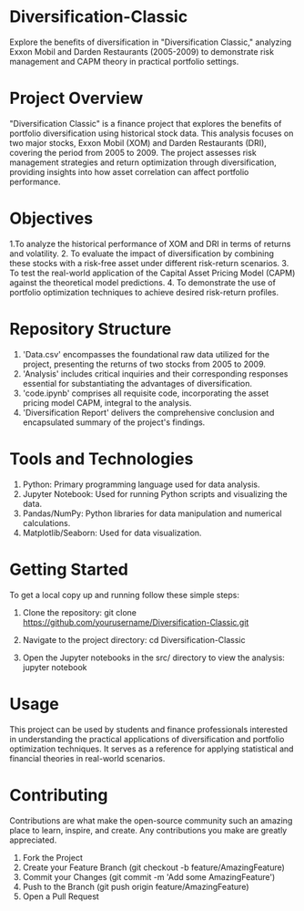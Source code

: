 # Diversification-Classic
Explore the benefits of diversification in "Diversification Classic," analyzing Exxon Mobil and Darden Restaurants (2005-2009) to demonstrate risk management and CAPM theory in practical portfolio settings.

# Project Overview
"Diversification Classic" is a finance project that explores the benefits of portfolio diversification using historical stock data. This analysis focuses on two major stocks, Exxon Mobil (XOM) and Darden Restaurants (DRI), covering the period from 2005 to 2009. The project assesses risk management strategies and return optimization through diversification, providing insights into how asset correlation can affect portfolio performance.

# Objectives

1.To analyze the historical performance of XOM and DRI in terms of returns and volatility.
2. To evaluate the impact of diversification by combining these stocks with a risk-free asset under different risk-return scenarios.
3. To test the real-world application of the Capital Asset Pricing Model (CAPM) against the theoretical model predictions.
4. To demonstrate the use of portfolio optimization techniques to achieve desired risk-return profiles.

# Repository Structure

1. 'Data.csv' encompasses the foundational raw data utilized for the project, presenting the returns of two stocks from 2005 to 2009.
2. 'Analysis' includes critical inquiries and their corresponding responses essential for substantiating the advantages of diversification.
3. 'code.ipynb' comprises all requisite code, incorporating the asset pricing model CAPM, integral to the analysis.
4. 'Diversification Report' delivers the comprehensive conclusion and encapsulated summary of the project's findings.

# Tools and Technologies
1. Python: Primary programming language used for data analysis.
2. Jupyter Notebook: Used for running Python scripts and visualizing the data.
3. Pandas/NumPy: Python libraries for data manipulation and numerical calculations.
4. Matplotlib/Seaborn: Used for data visualization.

# Getting Started
To get a local copy up and running follow these simple steps:

1. Clone the repository:
git clone https://github.com/yourusername/Diversification-Classic.git

2. Navigate to the project directory:
cd Diversification-Classic

3. Open the Jupyter notebooks in the src/ directory to view the analysis:
jupyter notebook

# Usage

This project can be used by students and finance professionals interested in understanding the practical applications of diversification and portfolio optimization techniques. It serves as a reference for applying statistical and financial theories in real-world scenarios.

# Contributing

Contributions are what make the open-source community such an amazing place to learn, inspire, and create. Any contributions you make are greatly appreciated.

1. Fork the Project
2. Create your Feature Branch (git checkout -b feature/AmazingFeature)
3. Commit your Changes (git commit -m 'Add some AmazingFeature')
4. Push to the Branch (git push origin feature/AmazingFeature)
5. Open a Pull Request
